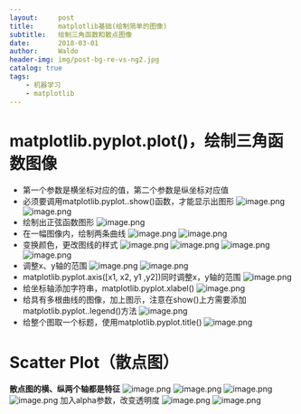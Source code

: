 ```yaml
---
layout:     post
title:      matplotlib基础(绘制简单的图像)
subtitle:   绘制三角函数和散点图像
date:       2018-03-01
author:     Waldo
header-img: img/post-bg-re-vs-ng2.jpg
catalog: true
tags:
    - 机器学习
    - matplotlib
---
```


# matplotlib.pyplot.plot()，绘制三角函数图像
* 第一个参数是横坐标对应的值，第二个参数是纵坐标对应值
* 必须要调用matplotlib.pyplot..show()函数，才能显示出图形
![image.png](http://upload-images.jianshu.io/upload_images/7216746-4027b557b366ba98.png?imageMogr2/auto-orient/strip%7CimageView2/2/w/1240)
![image.png](http://upload-images.jianshu.io/upload_images/7216746-9fdc9dcea53ea08a.png?imageMogr2/auto-orient/strip%7CimageView2/2/w/1240)
* 绘制出正弦函数图形
![image.png](http://upload-images.jianshu.io/upload_images/7216746-d07df6195a3c473a.png?imageMogr2/auto-orient/strip%7CimageView2/2/w/1240)
* 在一幅图像内，绘制两条曲线
![image.png](http://upload-images.jianshu.io/upload_images/7216746-52a6a28b9e001783.png?imageMogr2/auto-orient/strip%7CimageView2/2/w/1240)
![image.png](http://upload-images.jianshu.io/upload_images/7216746-86010d3f3b484c2c.png?imageMogr2/auto-orient/strip%7CimageView2/2/w/1240)
* 变换颜色，更改图线的样式
![image.png](http://upload-images.jianshu.io/upload_images/7216746-5d03cbc1871e48e4.png?imageMogr2/auto-orient/strip%7CimageView2/2/w/1240)
![image.png](http://upload-images.jianshu.io/upload_images/7216746-03f54fed0b9390b2.png?imageMogr2/auto-orient/strip%7CimageView2/2/w/1240)
![image.png](http://upload-images.jianshu.io/upload_images/7216746-f1f23451922e4e20.png?imageMogr2/auto-orient/strip%7CimageView2/2/w/1240)
![image.png](http://upload-images.jianshu.io/upload_images/7216746-8fe99b044e151cbc.png?imageMogr2/auto-orient/strip%7CimageView2/2/w/1240)
* 调整x、y轴的范围
![image.png](http://upload-images.jianshu.io/upload_images/7216746-b57d9e4078232a39.png?imageMogr2/auto-orient/strip%7CimageView2/2/w/1240)
![image.png](http://upload-images.jianshu.io/upload_images/7216746-0a2ab17960a51bec.png?imageMogr2/auto-orient/strip%7CimageView2/2/w/1240)
* matplotlib.pyplot.axis([x1, x2, y1 ,y2])同时调整x，y轴的范围
![image.png](http://upload-images.jianshu.io/upload_images/7216746-603966ee824a9810.png?imageMogr2/auto-orient/strip%7CimageView2/2/w/1240)
* 给坐标轴添加字符串，matplotlib.pyplot.xlabel()
![image.png](http://upload-images.jianshu.io/upload_images/7216746-b6fe56eafc7239df.png?imageMogr2/auto-orient/strip%7CimageView2/2/w/1240)
* 给具有多根曲线的图像，加上图示，注意在show()上方需要添加matplotlib.pyplot..legend()方法
![image.png](http://upload-images.jianshu.io/upload_images/7216746-fabd9fe1867740f1.png?imageMogr2/auto-orient/strip%7CimageView2/2/w/1240)
* 给整个图取一个标题，使用matplotlib.pyplot.title()
![image.png](http://upload-images.jianshu.io/upload_images/7216746-138600338b455efd.png?imageMogr2/auto-orient/strip%7CimageView2/2/w/1240)


# Scatter Plot（散点图）
**散点图的横、纵两个轴都是特征**
![image.png](http://upload-images.jianshu.io/upload_images/7216746-50bbc3c0165c8d99.png?imageMogr2/auto-orient/strip%7CimageView2/2/w/1240)
![image.png](http://upload-images.jianshu.io/upload_images/7216746-0e430af25bd17526.png?imageMogr2/auto-orient/strip%7CimageView2/2/w/1240)
![image.png](http://upload-images.jianshu.io/upload_images/7216746-c0e5e902b68fd1b0.png?imageMogr2/auto-orient/strip%7CimageView2/2/w/1240)
![image.png](http://upload-images.jianshu.io/upload_images/7216746-9748d66e0a151fe8.png?imageMogr2/auto-orient/strip%7CimageView2/2/w/1240)
加入alpha参数，改变透明度
![image.png](http://upload-images.jianshu.io/upload_images/7216746-68e505ec5485f3be.png?imageMogr2/auto-orient/strip%7CimageView2/2/w/1240)
![image.png](http://upload-images.jianshu.io/upload_images/7216746-3a842b21f1f76bdc.png?imageMogr2/auto-orient/strip%7CimageView2/2/w/1240)
